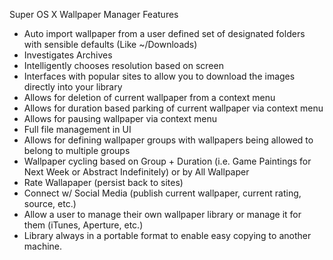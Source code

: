 Super OS X Wallpaper Manager Features

- Auto import wallpaper from a user defined set of designated folders with sensible defaults (Like ~/Downloads)
- Investigates Archives
- Intelligently chooses resolution based on screen
- Interfaces with popular sites to allow you to download the images directly into your library
- Allows for deletion of current wallpaper from a context menu
- Allows for duration based parking of current wallpaper via context menu
- Allows for pausing wallpaper via context menu
- Full file management in UI
- Allows for defining wallpaper groups with wallpapers being allowed to belong to multiple groups
- Wallpaper cycling based on Group + Duration (i.e. Game Paintings for Next Week or Abstract Indefinitely) or by All Wallpaper
- Rate Wallapaper (persist back to sites)
- Connect w/ Social Media (publish current wallpaper, current rating, source, etc.)
- Allow a user to manage their own wallpaper library or manage it for them (iTunes, Aperture, etc.)
- Library always in a portable format to enable easy copying to another machine.
